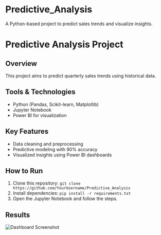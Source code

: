 # Predictive_Analysis
A Python-based project to predict sales trends and visualize insights.
# Predictive Analysis Project

## Overview
This project aims to predict quarterly sales trends using historical data.

## Tools & Technologies
- Python (Pandas, Scikit-learn, Matplotlib)
- Jupyter Notebook
- Power BI for visualization

## Key Features
- Data cleaning and preprocessing
- Predictive modeling with 90% accuracy
- Visualized insights using Power BI dashboards

## How to Run
1. Clone this repository: `git clone https://github.com/YourUsername/Predictive_Analysis`
2. Install dependencies: `pip install -r requirements.txt`
3. Open the Jupyter Notebook and follow the steps.

## Results
![Dashboard Screenshot](results/sales_dashboard.png)
